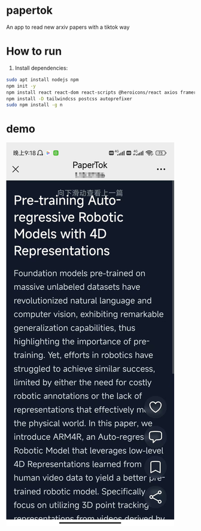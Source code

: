 # papertok
An app to read new arxiv papers with a tiktok way

# How to run
1. Install dependencies:
```bash
sudo apt install nodejs npm
npm init -y
npm install react react-dom react-scripts @heroicons/react axios framer-motion
npm install -D tailwindcss postcss autoprefixer
sudo npm install -g n
```

# demo
![A demo of the app](figs/demo.png)
